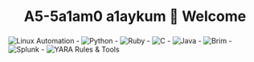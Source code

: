 <h1 align="center">A5-5a1am0 a1aykum 👋
  Welcome</h1>
<h3 align="center"></h3>

  ![Linux Automation](https://img.icons8.com/color/48/000000/linux.png) - ![Python](https://img.icons8.com/color/48/000000/python.png) - ![Ruby](https://img.icons8.com/color/48/000000/ruby-programming-language.png) - ![C](https://img.icons8.com/color/48/000000/c-programming.png) - ![Java](https://img.icons8.com/color/48/000000/java-coffee-cup-logo.png)  - ![Brim](https://img.icons8.com/ios/50/000000/firewall.png) - ![Splunk](https://img.icons8.com/color/48/000000/splunk.png) - ![YARA Rules & Tools](https://img.icons8.com/color/48/000000/virus-free.png)


